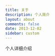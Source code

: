 ```yaml
---
title: 关于
description: 个人简介
layout: about
comments: false
date: 2013-12-02
sidebar: custom
---
```

个人详细介绍